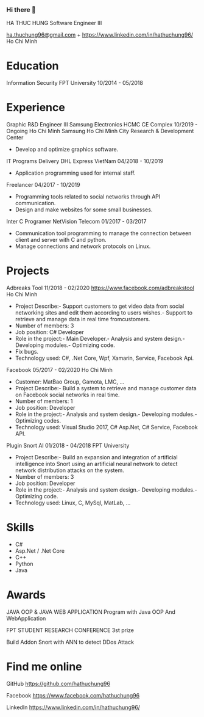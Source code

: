 ### Hi there 👋
HA THUC HUNG
Software Engineer III

ha.thuchung96@gmail.com
+
https://www.linkedin.com/in/hathuchung96/
Ho Chi Minh

Education
======
Information Security
FPT University
10/2014 - 05/2018


Experience
======
Graphic R&D Engineer III
Samsung Electronics HCMC CE Complex
10/2019 - Ongoing
Ho Chi Minh
Samsung Ho Chi Minh City Research & Development Center
 - Develop and optimize graphics software.

IT Programs Delivery
DHL Express VietNam
04/2018 - 10/2019
 - Application programming used for internal staff.

Freelancer
04/2017 - 10/2019
 - Programming tools related to social networks through API communication.
 - Design and make websites for some small businesses.

Inter C Programer
NetVision Telecom
01/2017 - 03/2017
 - Communication tool programming to manage the connection between client and server with C and python.
 - Manage connections and network protocols on Linux.


Projects
======
Adbreaks Tool
11/2018 - 02/2020
https://www.facebook.com/adbreakstool
Ho Chi Minh
 - Project Describe:- Support customers to get video data from social networking sites and edit them according to users wishes.- Support to retrieve and manage data in real time fromcustomers.
 - Number of members: 3
 - Job position: C# Developer
 - Role in the project:- Main Developer.- Analysis and system design.- Developing modules.- Optimizing code.
- Fix bugs.
 - Technology used: C#, .Net Core, Wpf, Xamarin, Service, Facebook Api.

Facebook
05/2017 - 02/2020
Ho Chi Minh
 - Customer: MatBao Group, Gamota, LMC, ...
 - Project Describe:- Build a system to retrieve and manage customer data on Facebook social networks in real time.
 - Number of members: 1
 - Job position: Developer
 - Role in the project:- Analysis and system design.- Developing modules.- Optimizing codes.
 - Technology used: Visual Studio 2017, C# Asp.Net, C# Service, Facebook API.

Plugin Snort AI
01/2018 - 04/2018
FPT University
 - Project Describe:- Build an expansion and integration of artificial intelligence into Snort using an artificial neural network to detect network distribution attacks on the system.
 - Number of members: 3
 - Job position: Developer
 - Role in the project:- Analysis and system design.- Developing modules.- Optimizing code.
 -  Technology used: Linux, C, MySql, MatLab, ...


Skills
======
 - C#
 - Asp.Net / .Net Core
 - C++
 - Python
 - Java


Awards
======
JAVA OOP & JAVA
WEB APPLICATION
Program with Java OOP And WebApplication

FPT STUDENT RESEARCH CONFERENCE 3st prize

Build Addon Snort with ANN to detect DDos Attack


Find me online
======
GitHub
https://github.com/hathuchung96

Facebook
https://www.facebook.com/hathuchung96

LinkedIn
https://www.linkedin.com/in/hathuchung96/

